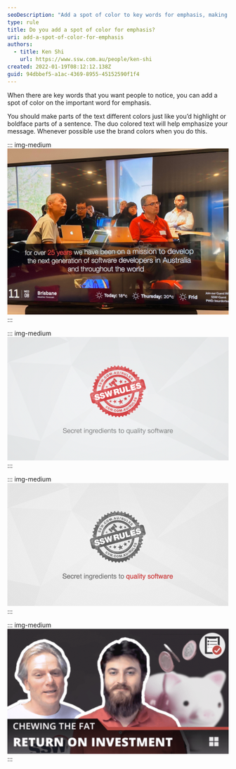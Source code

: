 ```yaml
---
seoDescription: "Add a spot of color to key words for emphasis, making important text stand out and drawing attention to your message."
type: rule
title: Do you add a spot of color for emphasis?
uri: add-a-spot-of-color-for-emphasis
authors:
  - title: Ken Shi
    url: https://www.ssw.com.au/people/ken-shi
created: 2022-01-19T08:12:12.138Z
guid: 94dbbef5-a1ac-4369-8955-45152590f1f4
---
```


When there are key words that you want people to notice, you can add a spot of color on the important word for emphasis. 

<!--endintro-->

You should make parts of the text different colors just like you’d highlight or boldface parts of a sentence. The duo colored text will help emphasize your message. Whenever possible use the brand colors when you do this.

::: img-medium
![Figure: The TV signage has the important words in red](sswtv-signage.jpg)
:::

::: img-medium
![Figure: See bottom tag line - Don't make the important word “quality software” in red... because you already have red](quality-software-tagline.png)
:::

::: img-medium
![Figure: See bottom tag line - Make the important word “quality software” in red... because you do not have red](quality-software-tagline-grey.png)
:::

::: img-medium
![Figure: Chewing the Fat bottom text. No red word because it is the title](chewing-fat-bottom-text.png)
:::
